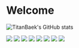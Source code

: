 ### <h1>Welcome</h1>

<!--
**TitanBaek/TitanBaek** is a ✨ _special_ ✨ repository because its `README.md` (this file) appears on your GitHub profile.

Here are some ideas to get you started:

- 🔭 I’m currently working on ...
- 🌱 I’m currently learning ...
- 👯 I’m looking to collaborate on ...
- 🤔 I’m looking for help with ...
- 💬 Ask me about ...
- 📫 How to reach me: ...
- 😄 Pronouns: ...
- ⚡ Fun fact: ...
-->
![TitanBaek's GitHub stats](https://github-readme-stats.vercel.app/api?username=titanbaek&show_icons=true&theme=great-gatsby)
<li style="list-style-type: none;">
  
<img src="https://img.shields.io/badge/unity-000000?style=flat-square&logo=unity&logoColor=white"/>
<img src="https://img.shields.io/badge/csharp-16567d?style=flat-square&logo=Csharp&logoColor=white"/>
<img src="https://img.shields.io/badge/phpstorm-3DDC84?style=flat-square&logo=phpstorm&logoColor=white"/>
<img src="https://img.shields.io/badge/codeigniter-EF4223?style=flat-square&logo=codeigniter&logoColor=white"/>
<img src="https://img.shields.io/badge/adobepremiere-485A62?style=flat-square&logo=adobepremiere&logoColor=white"/>
<img src="https://img.shields.io/badge/Audition-9999FF?style=flat-square&logo=adobeaudition&logoColor=white"/>
<img src="https://img.shields.io/badge/Photoshop-31A8FF?style=flat-square&logo=adobephotoshop&logoColor=white"/>
<img src="https://img.shields.io/badge/Aftereffects-9999FF?style=flat-square&logo=adobe after effects&logoColor=white"/>
</li>
